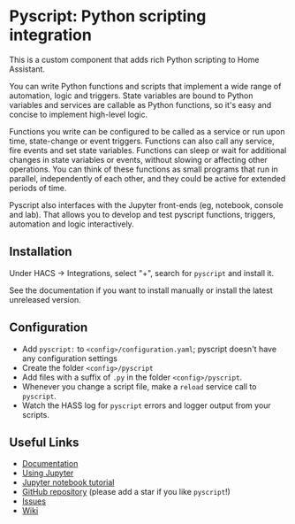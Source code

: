 # Pyscript: Python scripting integration

This is a custom component that adds rich Python scripting to Home Assistant.

You can write Python functions and scripts that implement a wide range of automation, logic and
triggers.  State variables are bound to Python variables and services are callable as Python
functions, so it's easy and concise to implement high-level logic.

Functions you write can be configured to be called as a service or run upon time, state-change or
event triggers. Functions can also call any service, fire events and set state variables.
Functions can sleep or wait for additional changes in state variables or events, without slowing or
affecting other operations. You can think of these functions as small programs that run in
parallel, independently of each other, and they could be active for extended periods of time.

Pyscript also interfaces with the Jupyter front-ends (eg, notebook, console and lab).  That allows
you to develop and test pyscript functions, triggers, automation and logic interactively.

## Installation

Under HACS -> Integrations, select "+", search for `pyscript` and install it.

See the documentation if you want to install manually or install the latest unreleased version.

## Configuration

* Add `pyscript:` to `<config>/configuration.yaml`; pyscript doesn't have any configuration settings
* Create the folder `<config>/pyscript`
* Add files with a suffix of `.py` in the folder `<config>/pyscript`.
* Whenever you change a script file, make a `reload` service call to `pyscript`.
* Watch the HASS log for `pyscript` errors and logger output from your scripts.

## Useful Links

* [Documentation](https://github.com/custom-components/pyscript)
* [Using Jupyter](https://github.com/custom-components/pyscript/tree/master/jupyter)
* [Jupyter notebook tutorial](https://github.com/custom-components/pyscript/blob/master/jupyter/pyscript_tutorial.ipynb)
* [GitHub repository](https://github.com/custom-components/pyscript) (please add a star if you like `pyscript`!)
* [Issues](https://github.com/custom-components/pyscript/issues)
* [Wiki](https://github.com/custom-components/pyscript/wiki)
